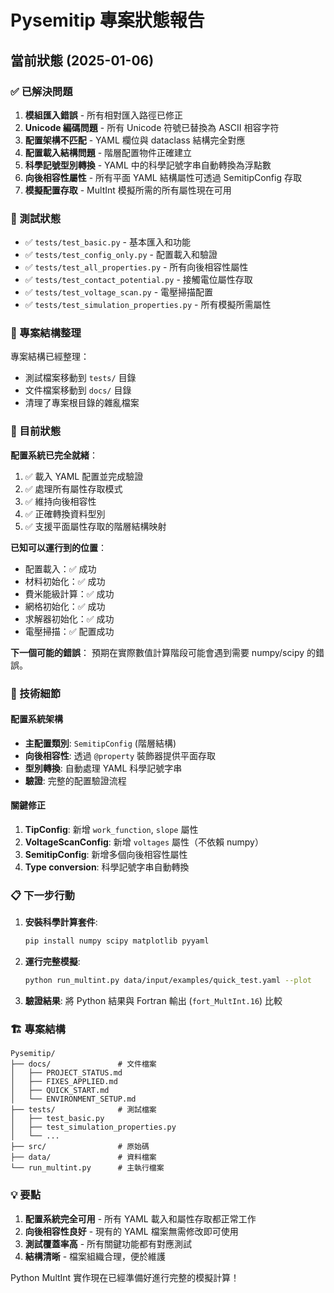 # Pysemitip 專案狀態報告

## 當前狀態 (2025-01-06)

### ✅ 已解決問題

1. **模組匯入錯誤** - 所有相對匯入路徑已修正
2. **Unicode 編碼問題** - 所有 Unicode 符號已替換為 ASCII 相容字符
3. **配置架構不匹配** - YAML 欄位與 dataclass 結構完全對應
4. **配置載入結構問題** - 階層配置物件正確建立
5. **科學記號型別轉換** - YAML 中的科學記號字串自動轉換為浮點數
6. **向後相容性屬性** - 所有平面 YAML 結構屬性可透過 SemitipConfig 存取
7. **模擬配置存取** - MultInt 模擬所需的所有屬性現在可用

### 🧪 測試狀態

- ✅ `tests/test_basic.py` - 基本匯入和功能
- ✅ `tests/test_config_only.py` - 配置載入和驗證
- ✅ `tests/test_all_properties.py` - 所有向後相容性屬性
- ✅ `tests/test_contact_potential.py` - 接觸電位屬性存取
- ✅ `tests/test_voltage_scan.py` - 電壓掃描配置
- ✅ `tests/test_simulation_properties.py` - 所有模擬所需屬性

### 📁 專案結構整理

專案結構已經整理：
- 測試檔案移動到 `tests/` 目錄
- 文件檔案移動到 `docs/` 目錄
- 清理了專案根目錄的雜亂檔案

### 🎯 目前狀態

**配置系統已完全就緒**：
1. ✅ 載入 YAML 配置並完成驗證
2. ✅ 處理所有屬性存取模式
3. ✅ 維持向後相容性
4. ✅ 正確轉換資料型別
5. ✅ 支援平面屬性存取的階層結構映射

**已知可以運行到的位置**：
- 配置載入：✅ 成功
- 材料初始化：✅ 成功
- 費米能級計算：✅ 成功
- 網格初始化：✅ 成功
- 求解器初始化：✅ 成功
- 電壓掃描：✅ 配置成功

**下一個可能的錯誤**：
預期在實際數值計算階段可能會遇到需要 numpy/scipy 的錯誤。

### 🔧 技術細節

#### 配置系統架構
- **主配置類別**: `SemitipConfig` (階層結構)
- **向後相容性**: 透過 `@property` 裝飾器提供平面存取
- **型別轉換**: 自動處理 YAML 科學記號字串
- **驗證**: 完整的配置驗證流程

#### 關鍵修正
1. **TipConfig**: 新增 `work_function`, `slope` 屬性
2. **VoltageScanConfig**: 新增 `voltages` 屬性（不依賴 numpy）
3. **SemitipConfig**: 新增多個向後相容性屬性
4. **Type conversion**: 科學記號字串自動轉換

### 📋 下一步行動

1. **安裝科學計算套件**:
   ```bash
   pip install numpy scipy matplotlib pyyaml
   ```

2. **運行完整模擬**:
   ```bash
   python run_multint.py data/input/examples/quick_test.yaml --plot
   ```

3. **驗證結果**: 將 Python 結果與 Fortran 輸出 (`fort_MultInt.16`) 比較

### 🏗️ 專案結構

```
Pysemitip/
├── docs/               # 文件檔案
│   ├── PROJECT_STATUS.md
│   ├── FIXES_APPLIED.md
│   ├── QUICK_START.md
│   └── ENVIRONMENT_SETUP.md
├── tests/              # 測試檔案
│   ├── test_basic.py
│   ├── test_simulation_properties.py
│   └── ...
├── src/                # 原始碼
├── data/               # 資料檔案
└── run_multint.py      # 主執行檔案
```

### 💡 要點

1. **配置系統完全可用** - 所有 YAML 載入和屬性存取都正常工作
2. **向後相容性良好** - 現有的 YAML 檔案無需修改即可使用
3. **測試覆蓋率高** - 所有關鍵功能都有對應測試
4. **結構清晰** - 檔案組織合理，便於維護

Python MultInt 實作現在已經準備好進行完整的模擬計算！